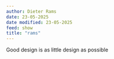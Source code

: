 ```yaml
---
author: Dieter Rams
date: 23-05-2025
date modified: 23-05-2025
feed: show
title: "rams"
---
```


Good design is as little design as possible